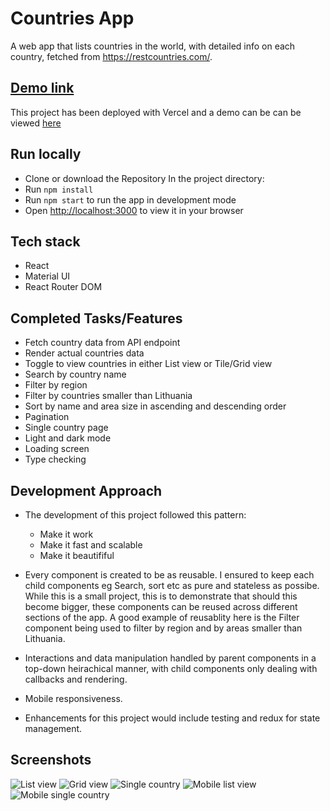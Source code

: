# Countries App

A web app that lists countries in the world, with detailed info on each country, fetched from https://restcountries.com/.

## [Demo link](https://countries-app-taupe.vercel.app/)

This project has been deployed with Vercel and a demo can be can be viewed [here](https://countries-app-taupe.vercel.app/)

## Run locally

- Clone or download the Repository
  In the project directory:
- Run `npm install`
- Run `npm start` to run the app in development mode
- Open [http://localhost:3000](http://localhost:3000) to view it in your browser

## Tech stack

- React
- Material UI
- React Router DOM

## Completed Tasks/Features

- Fetch country data from API endpoint
- Render actual countries data
- Toggle to view countries in either List view or Tile/Grid view
- Search by country name
- Filter by region
- Filter by countries smaller than Lithuania
- Sort by name and area size in ascending and descending order
- Pagination
- Single country page
- Light and dark mode
- Loading screen
- Type checking

## Development Approach

- The development of this project followed this pattern:

  - Make it work
  - Make it fast and scalable
  - Make it beautififul

- Every component is created to be as reusable. I ensured to keep each child components eg Search, sort etc as pure and stateless as possibe. While this is a small project, this is to demonstrate that should this become bigger, these components can be reused across different sections of the app. A good example of reusablity here is the Filter component being used to filter by region and by areas smaller than Lithuania.

- Interactions and data manipulation handled by parent components in a top-down heirachical manner, with child components only dealing with callbacks and rendering.

- Mobile responsiveness.

- Enhancements for this project would include testing and redux for state management.

## Screenshots

![List view](public/screenshots/countrylistview.png)
![Grid view](public/screenshots/countrytileview.png)
![Single country](public/screenshots/singlecountry.png)
![Mobile list view](public/screenshots/countrylist_mobile.jpg)
![Mobile single country](public/screenshots/singlecountry_mobile.jpg)
